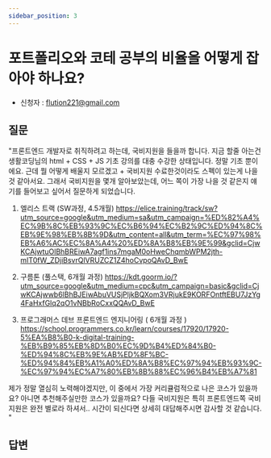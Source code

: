 ```yaml
---
sidebar_position: 3
---
```


# 포트폴리오와 코테 공부의 비율을 어떻게 잡아야 하나요?
- 신청자 : flution221@gmail.com

## 질문  

"프론트엔드 개발자로 취직하려고 하는데, 국비지원을 들을까 합니다.
지금 할줄 아는건  생활코딩님의 html + CSS + JS 기초 강의를 대충 수강한 상태입니다. 정말 기초 뿐이에요.
근데 뭘 어떻게 배울지 모르겠고 + 국비지원 수료한것이라도 스펙이 있는게 나을 것 같아서요.
그래서 국비지원을 몇개 알아보았는데, 어느 쪽이 가장 나을 것 같은지 얘기를 들어보고 싶어서 질문하게 되었습니다.

1) 엘리스 트랙 (SW과정, 4.5개월)
https://elice.training/track/sw?utm_source=google&utm_medium=sa&utm_campaign=%ED%82%A4%EC%9B%8C%EB%93%9C%EC%B6%94%EC%B2%9C%ED%94%8C%EB%9E%98%EB%8B%9D&utm_content=all&utm_term=%EC%97%98%EB%A6%AC%EC%8A%A4%20%ED%8A%B8%EB%9E%99&gclid=CjwKCAjwtuOlBhBREiwA7agf1ins7mgaM0oHweChqmbWPM2jth-mIT0fW_ZDjiBsvrQlVRUZCZ1Z4hoCvpoQAvD_BwE

2. 구름톤 (풀스택, 6개월 과정)
https://kdt.goorm.io/?utm_source=google&utm_medium=cpc&utm_campaign=basic&gclid=CjwKCAjwwb6lBhBJEiwAbuVUSjPljkBQXom3VRjukE9KORFOntftEBU7JzYg4FaHxfGlq2qO1vNBbRoCxxQQAvD_BwE

3. 프로그래머스 데브 프론트엔드 엔지니어링 ( 6개월 과정 )
https://school.programmers.co.kr/learn/courses/17920/17920-5%EA%B8%B0-k-digital-training-%EB%B9%85%EB%8D%B0%EC%9D%B4%ED%84%B0-%ED%94%8C%EB%9E%AB%ED%8F%BC-%ED%94%84%EB%A1%A0%ED%8A%B8%EC%97%94%EB%93%9C-%EC%97%94%EC%A7%80%EB%8B%88%EC%96%B4%EB%A7%81

제가 정말 열심히 노력해야겠지만, 이 중에서 가장 커리큘럼적으로 나은 코스가 있을까요?
아니면 추천해주실만한 코스가 있을까요? 다들 국비지원은 특히 프론트엔드쪽 국비지원은 완전 별로라 하셔서.. 시간이 되신다면 상세히 대답해주시면 감사할 것 같습니다.
"

## 답변

